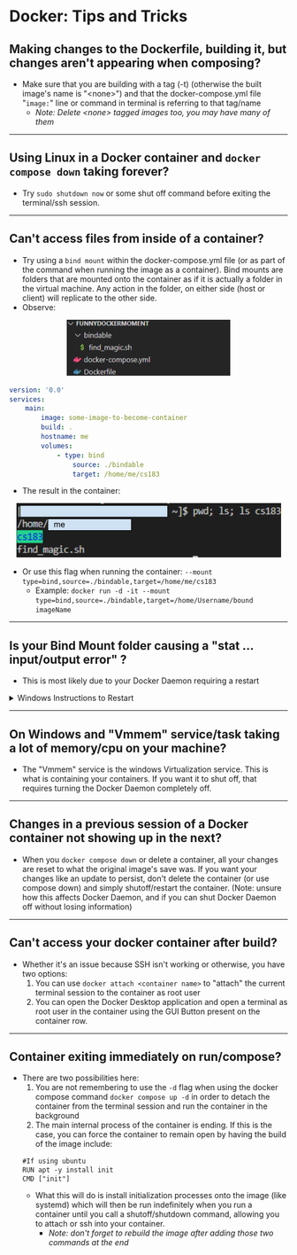 # **Docker: Tips and Tricks**

## Making changes to the Dockerfile, building it, but changes aren't appearing when composing?

* Make sure that you are building with a tag (-t) (otherwise the built image's name is "\<none>") and that the docker-compose.yml file "`image:`" line or command in terminal is referring to that tag/name
    * *Note: Delete \<none> tagged images too, you may have many of them*

---

## Using Linux in a Docker container and `docker compose down` taking forever?
* Try `sudo shutdown now` or some shut off command before exiting the terminal/ssh session.

---

## Can't access files from inside of a container?
* Try using a `bind mount` within the docker-compose.yml file (or as part of the command when running the image as a container). Bind mounts are folders that are mounted onto the container as if it is actually a folder in the virtual machine. Any action in the folder, on either side (host or client) will replicate to the other side.
* Observe:
<p align="center">
    <img src="images\dockerbindimage.png" alt="Docker Bind Folder Location">
</p>

```yml
version: '0.0'
services:
    main:
        image: some-image-to-become-container
        build: .
        hostname: me
        volumes:
            - type: bind
                source: ./bindable
                target: /home/me/cs183
```
* The result in the container:
<p align="center">
    <img src="images\dockerbindshowimage.png" alt="Docker Container View">
</p>

* Or use this flag when running the container: `--mount type=bind,source=./bindable,target=/home/me/cs183`
    * Example: `docker run -d -it --mount type=bind,source=./bindable,target=/home/Username/bound imageName`

---

## Is your Bind Mount folder causing a "stat ... input/output error" ?
* This is most likely due to your Docker Daemon requiring a restart
<details>
<summary>Windows Instructions to Restart</summary>

1. Close Docker Desktop Application
2. Open Task Manager
3. End "Docker Desktop Service" task first
4. End all other "Docker Desktop" tasks
5. Reopen Docker Desktop

</details>

---

## On Windows and "Vmmem" service/task taking a lot of memory/cpu on your machine?
* The "Vmmem" service is the windows Virtualization service. This is what is containing your containers. If you want it to shut off, that requires turning the Docker Daemon completely off.

---

## Changes in a previous session of a Docker container not showing up in the next?
* When you `docker compose down` or delete a container, all your changes are reset to what the original image's save was. If you want your changes like an update to persist, don't delete the container (or use compose down) and simply shutoff/restart the container. (Note: unsure how this affects Docker Daemon, and if you can shut Docker Daemon off without losing information)

---

## Can't access your docker container after build?
* Whether it's an issue because SSH isn't working or otherwise, you have two options:
    1. You can use `docker attach <container name>` to "attach" the current terminal session to the container as root user
    2. You can open the Docker Desktop application and open a terminal as root user in the container using the GUI Button present on the container row.

---

## Container exiting immediately on run/compose?
* There are two possibilities here:
    1. You are not remembering to use the `-d` flag when using the docker compose command `docker compose up -d` in order to detach the container from the terminal session and run the container in the background
    2. The main internal process of the container is ending. If this is the case, you can force the container to remain open by having the build of the image include:
    ```docker
    #If using ubuntu
    RUN apt -y install init
    CMD ["init"]
    ```
    * What this will do is install initialization processes onto the image (like systemd) which will then be run indefinitely when you run a container until you call a shutoff/shutdown command, allowing you to attach or ssh into your container.
        * *Note: don't forget to rebuild the image after adding those two commands at the end*